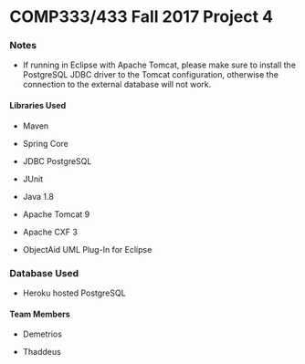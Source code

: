 # COMP333/433 Fall 2017 Project 4

### Notes

- If running in Eclipse with Apache Tomcat, please make sure to install the PostgreSQL JDBC driver to the Tomcat configuration, otherwise the connection to the external database will not work.

#### Libraries Used

- Maven

- Spring Core

- JDBC PostgreSQL

- JUnit

- Java 1.8

- Apache Tomcat 9

- Apache CXF 3

- ObjectAid UML Plug-In for Eclipse

### Database Used

- Heroku hosted PostgreSQL

#### Team Members

- Demetrios

- Thaddeus
